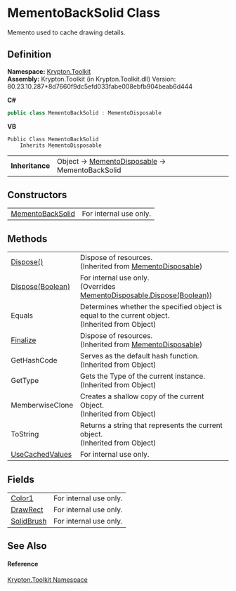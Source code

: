 # MementoBackSolid Class


Memento used to cache drawing details.



## Definition
**Namespace:** <a href="79d2eac2-21f4-54ff-7552-b20c33c30600.md">Krypton.Toolkit</a>  
**Assembly:** Krypton.Toolkit (in Krypton.Toolkit.dll) Version: 80.23.10.287+8d7660f9dc5efd033fabe008ebfb904beab6d444

**C#**
``` C#
public class MementoBackSolid : MementoDisposable
```
**VB**
``` VB
Public Class MementoBackSolid
	Inherits MementoDisposable
```

<table><tr><td><strong>Inheritance</strong></td><td>Object  →  <a href="3aa02582-4a6a-61f5-61ae-e4866cfc3a25.md">MementoDisposable</a>  →  MementoBackSolid</td></tr>
</table>



## Constructors
<table>
<tr>
<td><a href="811b8751-a842-239d-ef7e-4d2b8dc080a6.md">MementoBackSolid</a></td>
<td>For internal use only.</td></tr>
</table>

## Methods
<table>
<tr>
<td><a href="052023e9-566d-7d13-8027-b333c5864ad8.md">Dispose()</a></td>
<td>Dispose of resources.<br />(Inherited from <a href="3aa02582-4a6a-61f5-61ae-e4866cfc3a25.md">MementoDisposable</a>)</td></tr>
<tr>
<td><a href="03352139-3890-25ff-ec51-2f32a01b2447.md">Dispose(Boolean)</a></td>
<td>For internal use only.<br />(Overrides <a href="97f8a76f-a8bd-2e39-8f9c-5ff6769285e0.md">MementoDisposable.Dispose(Boolean)</a>)</td></tr>
<tr>
<td>Equals</td>
<td>Determines whether the specified object is equal to the current object.<br />(Inherited from Object)</td></tr>
<tr>
<td><a href="6c2e4674-96e9-9a5c-deb8-83a0f543353f.md">Finalize</a></td>
<td>Dispose of resources.<br />(Inherited from <a href="3aa02582-4a6a-61f5-61ae-e4866cfc3a25.md">MementoDisposable</a>)</td></tr>
<tr>
<td>GetHashCode</td>
<td>Serves as the default hash function.<br />(Inherited from Object)</td></tr>
<tr>
<td>GetType</td>
<td>Gets the Type of the current instance.<br />(Inherited from Object)</td></tr>
<tr>
<td>MemberwiseClone</td>
<td>Creates a shallow copy of the current Object.<br />(Inherited from Object)</td></tr>
<tr>
<td>ToString</td>
<td>Returns a string that represents the current object.<br />(Inherited from Object)</td></tr>
<tr>
<td><a href="f00fed0f-454d-0c71-8924-cb0ef953e1b7.md">UseCachedValues</a></td>
<td>For internal use only.</td></tr>
</table>

## Fields
<table>
<tr>
<td><a href="ba0d40b2-4fa0-46c3-c4a1-2d14ff7fb6a2.md">Color1</a></td>
<td>For internal use only.</td></tr>
<tr>
<td><a href="a10aa54d-b63e-cb7c-4cab-6ceddfb4dbef.md">DrawRect</a></td>
<td>For internal use only.</td></tr>
<tr>
<td><a href="429ec5f4-1e79-8ed5-1c3e-dfe3b74a4e92.md">SolidBrush</a></td>
<td>For internal use only.</td></tr>
</table>

## See Also


#### Reference
<a href="79d2eac2-21f4-54ff-7552-b20c33c30600.md">Krypton.Toolkit Namespace</a>  

